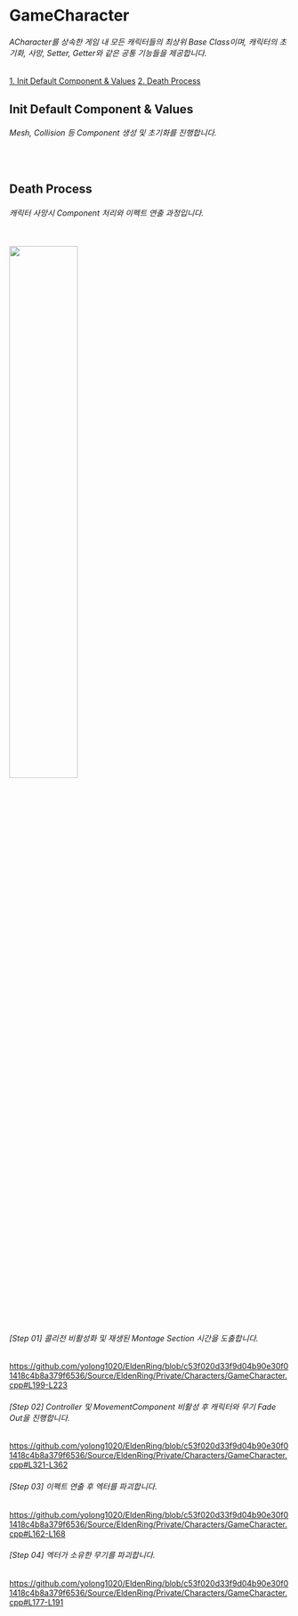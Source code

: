# GameCharacter
###### ACharacter를 상속한 게임 내 모든 캐릭터들의 최상위 Base Class이며, 캐릭터의 초기화, 사망, Setter, Getter와 같은 공통 기능들을 제공합니다.

[1. Init Default Component & Values](#init-default-component-&-values)
[2. Death Process](#death-process)
</br>

## Init Default Component & Values
###### Mesh, Collision 등 Component 생성 및 초기화를 진행합니다.
</br>

## Death Process
###### 캐릭터 사망시 Component 처리와 이펙트 연출 과정입니다.
</br>
<img src="https://github.com/yolong1020/EldenRing/assets/87303898/a01165f9-5743-49bb-881b-fe81aeae8808" width="49.5%" height="49.5%"></img>
  
  ###### [Step 01] 콜리전 비활성화 및 재생된 Montage Section 시간을 도출합니다.
  https://github.com/yolong1020/EldenRing/blob/c53f020d33f9d04b90e30f01418c4b8a379f6536/Source/EldenRing/Private/Characters/GameCharacter.cpp#L199-L223
  ###### [Step 02] Controller 및 MovementComponent 비활성 후 캐릭터와 무기 Fade Out을 진행합니다.
  https://github.com/yolong1020/EldenRing/blob/c53f020d33f9d04b90e30f01418c4b8a379f6536/Source/EldenRing/Private/Characters/GameCharacter.cpp#L321-L362
  ###### [Step 03] 이펙트 연출 후 엑터를 파괴합니다.
  https://github.com/yolong1020/EldenRing/blob/c53f020d33f9d04b90e30f01418c4b8a379f6536/Source/EldenRing/Private/Characters/GameCharacter.cpp#L162-L168
  ###### [Step 04] 엑터가 소유한 무기를 파괴합니다.
  https://github.com/yolong1020/EldenRing/blob/c53f020d33f9d04b90e30f01418c4b8a379f6536/Source/EldenRing/Private/Characters/GameCharacter.cpp#L177-L191
